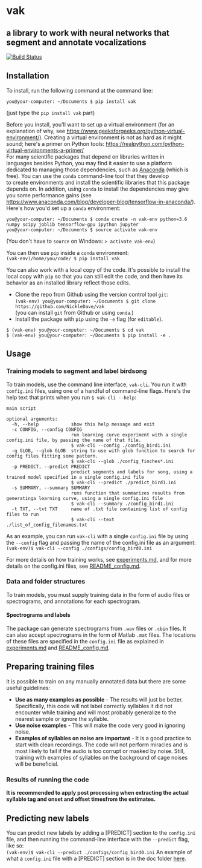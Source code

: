 # vak
## a library to work with neural networks that segment and annotate vocalizations
[![Build Status](https://travis-ci.com/NickleDave/vak.svg?branch=master)](https://travis-ci.com/NickleDave/vak)
## Installation
To install, run the following command at the command line:  
```console
you@your-computer: ~/Documents $ pip install vak
```
(just type the `pip install vak` part)

Before you install, you'll want to set up a virtual environment
(for an explanation of why, see
https://www.geeksforgeeks.org/python-virtual-environment/).
Creating a virtual environment is not as hard as it might sound;
here's a primer on Python tools: <https://realpython.com/python-virtual-environments-a-primer/>  
For many scientific packages that depend on libraries written in  
languages besides Python, you may find it easier to use 
a platform dedicated to managing those dependencies, such as
[Anaconda](https://www.anaconda.com/download) (which is free).
You can use the `conda` command-line tool that they develop  
to create environments and install the scientific libraries that this package 
depends on. In addition, using `conda` to install the dependencies may give you some performance gains 
(see <https://www.anaconda.com/blog/developer-blog/tensorflow-in-anaconda/>).  
Here's how you'd set up a `conda` environment:  
```console
you@your-computer: ~/Documents $ conda create -n vak-env python=3.6 numpy scipy joblib tensorflow-gpu ipython jupyter    
you@your-computer: ~/Documents $ source activate vak-env
```
(You don't have to `source` on Windows: `> activate vak-env`)  

You can then use `pip` inside a `conda` environment:  
`(vak-env)/home/you/code/ $ pip install vak`

You can also work with a local copy of the code.
It's possible to install the local copy with `pip` so that you can still edit 
the code, and then have its behavior as an installed library reflect those edits. 
  * Clone the repo from Github using the version control tool `git`:  
    `(vak-env) you@your-computer: ~/Documents $ git clone https://github.com/NickleDave/vak`  
(you can install `git` from Github or using `conda`.)  
  * Install the package with `pip` using the `-e` flag (for `editable`).  
  ```console
  $ (vak-env) you@your-computer: ~/Documents $ cd vak
  $ (vak-env) you@your-computer: ~/Documents $ pip install -e .
  ```

## Usage
### Training models to segment and label birdsong
To train models, use the command line interface, `vak-cli`.
You run it with `config.ini` files, using one of a handful of command-line flags.
Here's the help text that prints when you run `$ vak-cli --help`:  
```
main script

optional arguments:
  -h, --help            show this help message and exit
  -c CONFIG, --config CONFIG
                        run learning curve experiment with a single config.ini file, by passing the name of that file.
                        $ vak-cli --config ./config_bird1.ini
  -g GLOB, --glob GLOB  string to use with glob function to search for config files fitting some pattern.
                        $ vak-cli --glob ./config_finches*.ini
  -p PREDICT, --predict PREDICT
                        predict segments and labels for song, using a trained model specified in a single config.ini file
                        $ vak-cli --predict ./predict_bird1.ini
  -s SUMMARY, --summary SUMMARY
                        runs function that summarizes results from generatinga learning curve, using a single config.ini file
                        $ vak-cli --summary ./config_bird1.ini
  -t TXT, --txt TXT     name of .txt file containing list of config files to run
                        $ vak-cli --text ./list_of_config_filenames.txt
```

As an example, you can run `vak-cli` with a single `config.ini` file 
by using the  `--config` flag and passing the name of the config.ini file as an argument:  
`(vak-env)$ vak-cli --config ./configs/config_bird0.ini`  

For more details on how training works, see [experiments.md](doc/experiments.md), 
and for more details on the config.ini files, see [README_config.md](doc/README_config.md).

### Data and folder structures
To train models, you must supply training data in the form of audio files or 
spectrograms, and annotations for each spectrogram.
#### Spectrograms and labels
The package can generate spectrograms from `.wav` files or `.cbin` files.
It can also accept spectrograms in the form of Matlab `.mat` files.
The locations of these files are specified in the `config.ini` file as explained in 
[experiments.md](doc/experiments.md) and [README_config.md](doc/README_config.md).

## Preparing training files

It is possible to train on any manually annotated data but there are some useful guidelines:
* __Use as many examples as possible__ - The results will just be better. Specifically, this code will not label correctly syllables it did not encounter while training and will most probably generalize to the nearest sample or ignore the syllable.
* __Use noise examples__ - This will make the code very good in ignoring noise.
* __Examples of syllables on noise are important__ - It is a good practice to start with clean recordings. The code will not perform miracles and is most likely to fail if the audio is too corrupt or masked by noise. Still, training with examples of syllables on the background of cage noises will be beneficial.

### Results of running the code

__It is recommended to apply post processing when extracting the actual syllable tag and onset and offset timesfrom the estimates.__

## Predicting new labels

You can predict new labels by adding a [PREDICT] section to the `config.ini` file, and 
then running the command-line interface with the `--predict` flag, like so:  
`(vak-env)$ vak-cli --predict ./configs/config_bird0.ini`
An example of what a `config.ini` file with a [PREDICT] section is 
in the doc folder [here](./doc/template_predict.ini).


